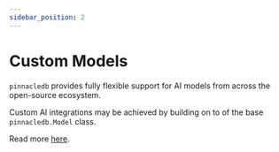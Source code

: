 ```yaml
---
sidebar_position: 2
---
```


# Custom Models

`pinnacledb` provides fully flexible support for AI models from across the 
open-source ecosystem.

Custom AI integrations may be achieved by building on to of the base `pinnacledb.Model` class.

Read more [here](../models/bring_your_own_models).